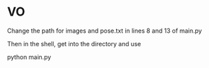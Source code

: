 # VO
Change the path for images and pose.txt in lines 8 and 13 of main.py

Then in the shell, get into the directory and use

python main.py
